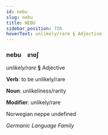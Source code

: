 ```yaml
---
id: nebu
slug: nebu
title: NEBU
sidebar_position: 726
hoverText: unlikely/rare § Adjective
---
```


### nebu&emsp;<span kind="abugida">ƨɿʋʃ</span>

*unlikely/rare* **§** Adjective

**Verb**: to be unlikely/rare

**Noun**: unlikeliness/rarity

**Modifier**: unlikely/rare

Norwegian neppe undefined

*Germanic Language Family*